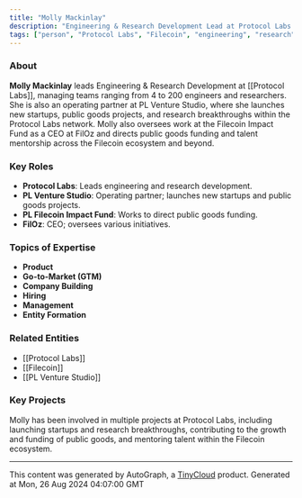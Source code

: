 ```yaml
---
title: "Molly Mackinlay"
description: "Engineering & Research Development Lead at Protocol Labs and Operating Partner at PL Venture Studio"
tags: ["person", "Protocol Labs", "Filecoin", "engineering", "research"]
---
```


### About

**Molly Mackinlay** leads Engineering & Research Development at [[Protocol Labs]], managing teams ranging from 4 to 200 engineers and researchers. She is also an operating partner at PL Venture Studio, where she launches new startups, public goods projects, and research breakthroughs within the Protocol Labs network. Molly also oversees work at the Filecoin Impact Fund as a CEO at FilOz and directs public goods funding and talent mentorship across the Filecoin ecosystem and beyond.

### Key Roles

- **Protocol Labs**: Leads engineering and research development.
- **PL Venture Studio**: Operating partner; launches new startups and public goods projects.
- **PL Filecoin Impact Fund**: Works to direct public goods funding.
- **FilOz**: CEO; oversees various initiatives.

### Topics of Expertise

- **Product**
- **Go-to-Market (GTM)**
- **Company Building**
- **Hiring**
- **Management**
- **Entity Formation**

### Related Entities

- [[Protocol Labs]]
- [[Filecoin]]
- [[PL Venture Studio]]

### Key Projects

Molly has been involved in multiple projects at Protocol Labs, including launching startups and research breakthroughs, contributing to the growth and funding of public goods, and mentoring talent within the Filecoin ecosystem.

---
This content was generated by AutoGraph, a [TinyCloud](https://tinycloud.xyz/) product.
Generated at Mon, 26 Aug 2024 04:07:00 GMT